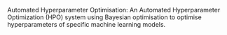 Automated Hyperparameter Optimisation: An Automated Hyperparameter Optimization (HPO) system using Bayesian optimisation to optimise hyperparameters of specific machine learning models.
